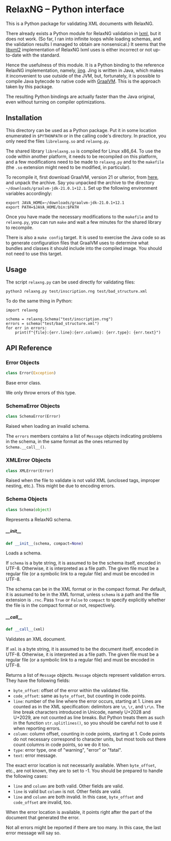 # RelaxNG – Python interface

This is a Python package for validating XML documents with RelaxNG.

There already exists a Python module for RelaxNG validation in
[lxml](https://lxml.de), but it does not work. (So far, I ran into infinite
loops while loading schemas, and the validation results I managed to obtain are
nonsensical.) It seems that the [libxml2](https://github.com/GNOME/libxml2)
implementation of RelaxNG lxml uses is either incorrect or not up-to-date with
the standard.

Hence the usefulness of this module. It is a Python binding to the reference
RelaxNG implementation, namely, [jing](https://relaxng.org/jclark/jing.html).
Jing is written in Java, which makes it inconvenient to use outside of the JVM,
but, fortunately, it is possible to compile Java bytecode to native code with
[GraalVM](https://www.graalvm.org). This is the approach taken by this package.

The resulting Python bindings are actually faster than the Java original, even
without turning on compiler optimizations.

## Installation

This directory can be used as a Python package. Put it in some location
enumerated in `$PYTHONPATH` or in the calling code's directory. In practice,
you only need the files `librelaxng.so` and `relaxng.py`.

The shared library `librelaxng.so` is compiled for Linux x86_64. To use the
code within another platform, it needs to be recompiled on this platform, and a
few modifications need to be made to `relaxng.py` and to the `makefile` (the
`.so` extension might need to be modified, in particular).

To recompile it, first download GraalVM, version 21 or ulterior, from
[here](https://www.graalvm.org/downloads), and unpack the archive. Say you
unpacked the archive to the directory `~/downloads/graalvm-jdk-21.0.1+12.1`.
Set up the following environment variables accordingly:

	export JAVA_HOME=~/downloads/graalvm-jdk-21.0.1+12.1
	export PATH=$JAVA_HOME/bin:$PATH

Once you have made the necessary modifications to the `makefile` and to
`relaxng.py`, you can run `make` and wait a few minutes for the shared library
to recompile.

There is also a `make config` target. It is used to exercise the Java code so
as to generate configuration files that GraalVM uses to determine what bundles
and classes it should include into the compiled image. You should not need to
use this target.

## Usage

The script `relaxng.py` can be used directly for validating files:

	python3 relaxng.py test/inscription.rng test/bad_structure.xml

To do the same thing in Python:

	import relaxng

	schema = relaxng.Schema("test/inscription.rng")
	errors = schema("test/bad_structure.xml")
	for err in errors:
		print(f"{file}:{err.line}:{err.column}: {err.type}: {err.text}")

## API Reference

### Error Objects

```python
class Error(Exception)
```

Base error class.

We only throw errors of this type.


### SchemaError Objects

```python
class SchemaError(Error)
```

Raised when loading an invalid schema.

The `errors` members contains a list of `Message` objects
indicating problems in the schema, in the same format as the
ones returned by `Schema.__call__()`.


### XMLError Objects

```python
class XMLError(Error)
```

Raised when the file to validate is not valid XML (unclosed tags,
improper nesting, etc.). This might be due to encoding errors.


### Schema Objects

```python
class Schema(object)
```

Represents a RelaxNG schema.


##### \_\_init\_\_

```python
def __init__(schema, compact=None)
```

Loads a schema.

If `schema` is a byte string, it is assumed to be the
schema itself, encoded in UTF-8. Otherwise, it is interpreted
as a file path. The given file must be a regular file (or a
symbolic link to a regular file) and must be encoded in UTF-8.

The schema can be in the XML format or in the compact format.
Per default, it is assumed to be in the XML format, unless
`schema` is a path and the file extension is `.rnc`. Pass
`True` or `False` to `compact` to specify explicitly whether the
file is in the compact format or not, respectively.


##### \_\_call\_\_

```python
def __call__(xml)
```

Validates an XML document.

If `xml` is a byte string, it is assumed to be the document
itself, encoded in UTF-8. Otherwise, it is interpreted as a
file path. The given file must be a regular file (or a symbolic
link to a regular file) and must be encoded in UTF-8.

Returns a list of `Message` objects. `Message` objects represent
validation errors. They have the following fields:

* `byte_offset`: offset of the error within the validated file.
* `code_offset`: same as `byte_offset`, but counting in code points.
* `line`: number of the line where the error occurs, starting at 1.
  Lines are counted as in the XML specification: delimitors are
  `\n`, `\r`, and `\r\n`. The line break characters introduced
  in Unicode, namely U+2028 and U+2029, are not counted as line
  breaks. But Python treats them as such in the function
  `str.splitlines()`, so you should be careful not to use it
  when reporting errors.
* `column`: column offset, counting in code points, starting at 1.
  Code points do not necessary correspond to character units,
  but most tools  out there count columns in code points, so we do
  it too.
* `type`: error type, one of "warning", "error" or "fatal".
* `text`: error message.

The exact error location is not necessarily available. When
`byte_offset`, etc., are not known, they are to set to -1. You
should be prepared to handle the following cases:

* `line` and `column` are both valid. Other fields are valid.
* `line` is valid but `column` is not. Other fields are valid.
* `line` and `column` are both invalid. In this case, `byte_offset`
   and `code_offset` are invalid, too.

When the error location is available, it points right after the
part of the document that generated the error.

Not all errors might be reported if there are too many.
In this case, the last error message will say so.
